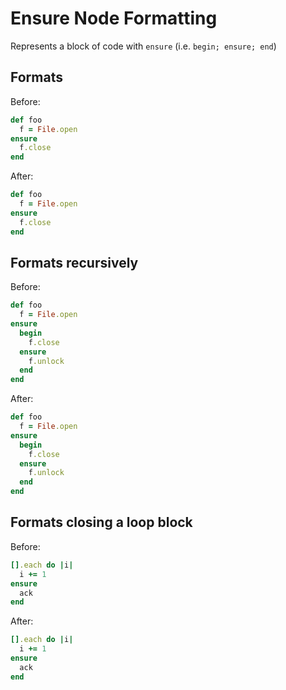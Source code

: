 <!-- BEGIN_AUTOGENERATED -->
# Ensure Node Formatting

Represents a block of code with `ensure` (i.e. `begin; ensure; end`)
<!-- END_AUTOGENERATED -->

## Formats

Before:

```ruby
def foo
  f = File.open
ensure
  f.close
end
```

After:

```ruby
def foo
  f = File.open
ensure
  f.close
end
```

## Formats recursively

Before:

```ruby
def foo
  f = File.open
ensure
  begin
    f.close
  ensure
    f.unlock
  end
end
```

After:

```ruby
def foo
  f = File.open
ensure
  begin
    f.close
  ensure
    f.unlock
  end
end
```

## Formats closing a loop block

Before:

```ruby
[].each do |i|
  i += 1
ensure
  ack
end
```

After:

```ruby
[].each do |i|
  i += 1
ensure
  ack
end
```
